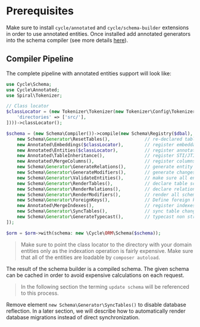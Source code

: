 # Prerequisites

Make sure to install `cycle/annotated` and `cycle/schema-builder` extensions in order to use annotated entities. Once
installed add annotated generators into the schema compiler (see more details [here](/docs/en/intro/install.md)).

## Compiler Pipeline

The complete pipeline with annotated entities support will look like:

```php
use Cycle\Schema;
use Cycle\Annotated;
use Spiral\Tokenizer;

// Class locator
$classLocator = (new Tokenizer\Tokenizer(new Tokenizer\Config\TokenizerConfig([
    'directories' => ['src/'],
])))->classLocator();

$schema = (new Schema\Compiler())->compile(new Schema\Registry($dbal), [
    new Schema\Generator\ResetTables(),             // re-declared table schemas (remove columns)
    new Annotated\Embeddings($classLocator),        // register embeddable entities
    new Annotated\Entities($classLocator),          // register annotated entities
    new Annotated\TableInheritance(),               // register STI/JTI
    new Annotated\MergeColumns(),                   // register columns from attributes
    new Schema\Generator\GenerateRelations(),       // generate entity relations
    new Schema\Generator\GenerateModifiers(),       // generate changes from schema modifiers
    new Schema\Generator\ValidateEntities(),        // make sure all entity schemas are correct
    new Schema\Generator\RenderTables(),            // declare table schemas
    new Schema\Generator\RenderRelations(),         // declare relation keys and indexes
    new Schema\Generator\RenderModifiers(),         // render all schema modifiers
    new Schema\Generator\ForeignKeys(),             // Define foreign key constraints
    new Annotated\MergeIndexes(),                   // register indexes from attributes
    new Schema\Generator\SyncTables(),              // sync table changes to database
    new Schema\Generator\GenerateTypecast(),        // typecast non string columns
]);

$orm = $orm->with(schema: new \Cycle\ORM\Schema($schema));
```

> Make sure to point the class locator to the directory with your domain entities only as the indexation operation
> is fairly expensive. Make sure that all of the entities are loadable by `composer autoload`.

The result of the schema builder is a compiled schema. The given schema can be cached in order to avoid expensive
calculations on each request.

> In the following section the terming `update schema` will be referenced to this process.

Remove element `new Schema\Generator\SyncTables()` to disable database reflection. In a later section, we will describe
how to automatically render database migrations instead of direct synchronization.
